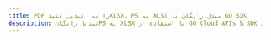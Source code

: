 ---title: PDF را به  تبدیل کنیدXLSX، PS به XLSX مبدل رایگان یا GO SDKdescription: تبدیل رایگانPS به XLSX با استفاده از GO Cloud APIs & SDK همچنین اسناد PDF را در Cloud ایجاد، ویرایش و رندر کنید.---